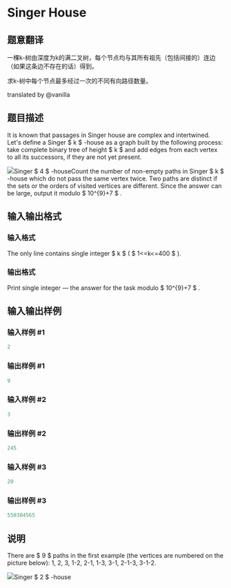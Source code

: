 # Singer House

## 题意翻译

一棵k-树由深度为k的满二叉树，每个节点均与其所有祖先（包括间接的）连边（如果这条边不存在的话）得到。

求k-树中每个节点最多经过一次的不同有向路径数量。

translated by @vanilla 

## 题目描述

It is known that passages in Singer house are complex and intertwined. Let's define a Singer $ k $ -house as a graph built by the following process: take complete binary tree of height $ k $ and add edges from each vertex to all its successors, if they are not yet present.

![](https://cdn.luogu.com.cn/upload/vjudge_pic/CF830D/786f947e45e17a01a870bc159efd0eac65e5d884.png)Singer $ 4 $ -houseCount the number of non-empty paths in Singer $ k $ -house which do not pass the same vertex twice. Two paths are distinct if the sets or the orders of visited vertices are different. Since the answer can be large, output it modulo $ 10^{9}+7 $ .

## 输入输出格式

### 输入格式

The only line contains single integer $ k $ ( $ 1<=k<=400 $ ).

### 输出格式

Print single integer — the answer for the task modulo $ 10^{9}+7 $ .

## 输入输出样例

### 输入样例 #1

```cpp
2

```
### 输出样例 #1

```cpp
9

```
### 输入样例 #2

```cpp
3

```
### 输出样例 #2

```cpp
245

```
### 输入样例 #3

```cpp
20

```
### 输出样例 #3

```cpp
550384565

```
## 说明

There are $ 9 $ paths in the first example (the vertices are numbered on the picture below): 1, 2, 3, 1-2, 2-1, 1-3, 3-1, 2-1-3, 3-1-2.

![](https://cdn.luogu.com.cn/upload/vjudge_pic/CF830D/ae28806f7f5a770594827dbb3352d89115c44dfa.png)Singer $ 2 $ -house

